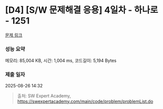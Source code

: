 # [D4] [S/W 문제해결 응용] 4일차 - 하나로 - 1251 

[문제 링크](https://swexpertacademy.com/main/code/problem/problemDetail.do?contestProbId=AV15StKqAQkCFAYD) 

### 성능 요약

메모리: 85,004 KB, 시간: 1,004 ms, 코드길이: 5,194 Bytes

### 제출 일자

2025-08-26 14:32



> 출처: SW Expert Academy, https://swexpertacademy.com/main/code/problem/problemList.do